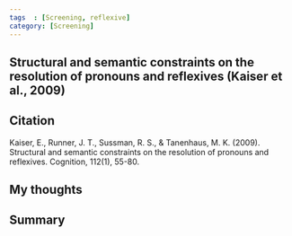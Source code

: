 ```yaml
---
tags  : [Screening, reflexive]
category: [Screening]
---
```

## Structural and semantic constraints on the resolution of pronouns and reflexives (Kaiser et al., 2009)

## Citation 
Kaiser, E., Runner, J. T., Sussman, R. S., & Tanenhaus, M. K. (2009). Structural and semantic constraints on the resolution of pronouns and reflexives. Cognition, 112(1), 55-80.

## My thoughts

## Summary 
